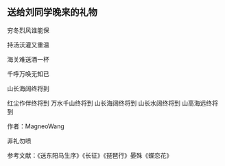 ## 送给刘同学晚来的礼物

穷冬烈风谁能保

持汤沃灌又重温

海关难送酒一杯

千呼万唤无知已

山长海阔终将到

红尘作伴终将到
万水千山终将到
山长海阔终将到
山长水阔终将到
山高海远终将到

作者：MagneoWang

非礼勿喷

参考文献：《送东阳马生序》《长征》《琵琶行》晏殊《蝶恋花》